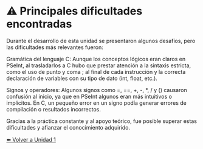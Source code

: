 # ⚠️ Principales dificultades encontradas  

Durante el desarrollo de esta unidad se presentaron algunos desafíos, pero las dificultades más relevantes fueron:

Gramática del lenguaje C:
Aunque los conceptos lógicos eran claros en PSeInt, al trasladarlos a C hubo que prestar atención a la sintaxis estricta, como el uso de punto y coma ; al final de cada instrucción y la correcta declaración de variables con su tipo de dato (int, float, etc.).

Signos y operadores:
Algunos signos como =, ==, +, -, *, / y () causaron confusión al inicio, ya que en PSeInt algunos eran más intuitivos o implícitos. En C, un pequeño error en un signo podía generar errores de compilación o resultados incorrectos.

Gracias a la práctica constante y al apoyo teórico, fue posible superar estas dificultades y afianzar el conocimiento adquirido.

[⬅️ Volver a Unidad 1](Unidad%201.md)
